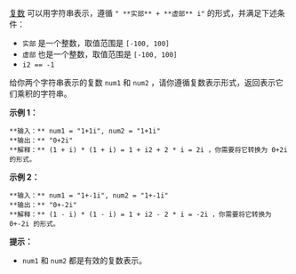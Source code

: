 [复数](https://baike.baidu.com/item/%E5%A4%8D%E6%95%B0/254365?fr=aladdin)
可以用字符串表示，遵循 `" **实部** + **虚部** i"` 的形式，并满足下述条件：

  * `实部` 是一个整数，取值范围是 `[-100, 100]`
  * `虚部` 也是一个整数，取值范围是 `[-100, 100]`
  * `i2 == -1`

给你两个字符串表示的复数 `num1` 和 `num2` ，请你遵循复数表示形式，返回表示它们乘积的字符串。

**示例 1：**

    
    
    **输入：** num1 = "1+1i", num2 = "1+1i"
    **输出：** "0+2i"
    **解释：** (1 + i) * (1 + i) = 1 + i2 + 2 * i = 2i ，你需要将它转换为 0+2i 的形式。
    

**示例 2：**

    
    
    **输入：** num1 = "1+-1i", num2 = "1+-1i"
    **输出：** "0+-2i"
    **解释：** (1 - i) * (1 - i) = 1 + i2 - 2 * i = -2i ，你需要将它转换为 0+-2i 的形式。 
    

**提示：**

  * `num1` 和 `num2` 都是有效的复数表示。

